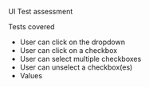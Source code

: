 UI Test assessment

Tests covered
* User can click on the dropdown
* User can click on a checkbox
* User can select multiple checkboxes
* User can unselect a checkbox(es)
* Values